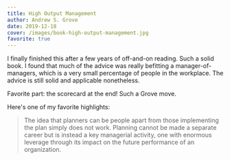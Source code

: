 ```yaml
---
title: High Output Management
author: Andrew S. Grove
date: 2019-12-18
cover: /images/book-high-output-management.jpg
favorite: true
---
```


I finally finished this after a few years of off-and-on reading. Such a solid book. I found that much of the advice was really befitting a manager-of-managers, which is a very small percentage of people in the workplace. The advice is still solid and applicable nonetheless.

Favorite part: the scorecard at the end! Such a Grove move.

Here's one of my favorite highlights:

> The idea that planners can be people apart from those implementing the plan simply does not work. Planning cannot be made a separate career but is instead a key managerial activity, one with enormous leverage through its impact on the future performance of an organization.
